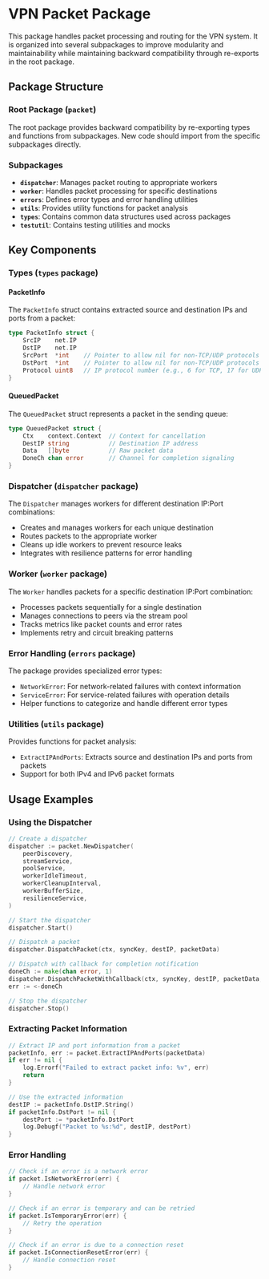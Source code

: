 # VPN Packet Package

This package handles packet processing and routing for the VPN system. It is organized into several subpackages to improve modularity and maintainability while maintaining backward compatibility through re-exports in the root package.

## Package Structure

### Root Package (`packet`)

The root package provides backward compatibility by re-exporting types and functions from subpackages. New code should import from the specific subpackages directly.

### Subpackages

- **`dispatcher`**: Manages packet routing to appropriate workers
- **`worker`**: Handles packet processing for specific destinations
- **`errors`**: Defines error types and error handling utilities
- **`utils`**: Provides utility functions for packet analysis
- **`types`**: Contains common data structures used across packages
- **`testutil`**: Contains testing utilities and mocks

## Key Components

### Types (`types` package)

#### PacketInfo

The `PacketInfo` struct contains extracted source and destination IPs and ports from a packet:

```go
type PacketInfo struct {
    SrcIP    net.IP
    DstIP    net.IP
    SrcPort  *int    // Pointer to allow nil for non-TCP/UDP protocols
    DstPort  *int    // Pointer to allow nil for non-TCP/UDP protocols
    Protocol uint8   // IP protocol number (e.g., 6 for TCP, 17 for UDP)
}
```

#### QueuedPacket

The `QueuedPacket` struct represents a packet in the sending queue:

```go
type QueuedPacket struct {
    Ctx    context.Context  // Context for cancellation
    DestIP string           // Destination IP address
    Data   []byte           // Raw packet data
    DoneCh chan error       // Channel for completion signaling
}
```

### Dispatcher (`dispatcher` package)

The `Dispatcher` manages workers for different destination IP:Port combinations:

- Creates and manages workers for each unique destination
- Routes packets to the appropriate worker
- Cleans up idle workers to prevent resource leaks
- Integrates with resilience patterns for error handling

### Worker (`worker` package)

The `Worker` handles packets for a specific destination IP:Port combination:

- Processes packets sequentially for a single destination
- Manages connections to peers via the stream pool
- Tracks metrics like packet counts and error rates
- Implements retry and circuit breaking patterns

### Error Handling (`errors` package)

The package provides specialized error types:

- `NetworkError`: For network-related failures with context information
- `ServiceError`: For service-related failures with operation details
- Helper functions to categorize and handle different error types

### Utilities (`utils` package)

Provides functions for packet analysis:

- `ExtractIPAndPorts`: Extracts source and destination IPs and ports from packets
- Support for both IPv4 and IPv6 packet formats

## Usage Examples

### Using the Dispatcher

```go
// Create a dispatcher
dispatcher := packet.NewDispatcher(
    peerDiscovery,
    streamService,
    poolService,
    workerIdleTimeout,
    workerCleanupInterval,
    workerBufferSize,
    resilienceService,
)

// Start the dispatcher
dispatcher.Start()

// Dispatch a packet
dispatcher.DispatchPacket(ctx, syncKey, destIP, packetData)

// Dispatch with callback for completion notification
doneCh := make(chan error, 1)
dispatcher.DispatchPacketWithCallback(ctx, syncKey, destIP, packetData, doneCh)
err := <-doneCh

// Stop the dispatcher
dispatcher.Stop()
```

### Extracting Packet Information

```go
// Extract IP and port information from a packet
packetInfo, err := packet.ExtractIPAndPorts(packetData)
if err != nil {
    log.Errorf("Failed to extract packet info: %v", err)
    return
}

// Use the extracted information
destIP := packetInfo.DstIP.String()
if packetInfo.DstPort != nil {
    destPort := *packetInfo.DstPort
    log.Debugf("Packet to %s:%d", destIP, destPort)
}
```

### Error Handling

```go
// Check if an error is a network error
if packet.IsNetworkError(err) {
    // Handle network error
}

// Check if an error is temporary and can be retried
if packet.IsTemporaryError(err) {
    // Retry the operation
}

// Check if an error is due to a connection reset
if packet.IsConnectionResetError(err) {
    // Handle connection reset
}
```
